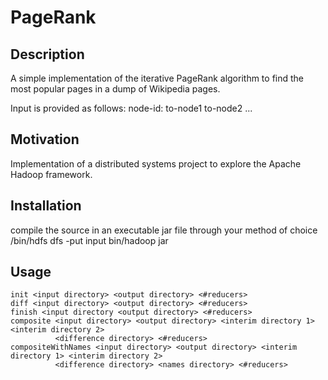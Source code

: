 # PageRank

## Description
A simple implementation of the iterative PageRank algorithm to find the most popular pages in a dump of
Wikipedia pages.

Input is provided as follows:
node-id: to-node1 to-node2 ...



## Motivation
Implementation of a distributed systems project to explore the Apache Hadoop framework.

## Installation
compile the source in an executable jar file through your method of choice
/bin/hdfs dfs -put <location of input direcotry> input
bin/hadoop jar <location of compile jar> <command operation>

## Usage
```
init <input directory> <output directory> <#reducers>
diff <input directory> <output directory> <#reducers>
finish <input directory <output directory> <#reducers>
composite <input directory> <output directory> <interim directory 1> <interim directory 2> 
          <difference directory> <#reducers>
compositeWithNames <input directory> <output directory> <interim directory 1> <interim directory 2>
          <difference directory> <names directory> <#reducers>
```
